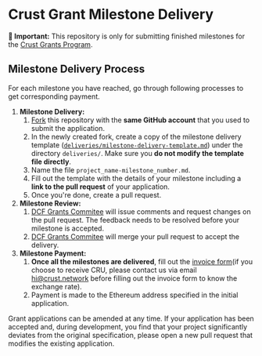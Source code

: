 # Crust Grant Milestone Delivery

**:loudspeaker: Important:** This repository is only for submitting finished milestones for the [Crust Grants Program](https://github.com/crustio/Crust-Grants-Program). 


## Milestone Delivery Process

For each milestone you have reached, go through following processes to get corresponding payment.

1. **Milestone Delivery:**
   1. [Fork](https://github.com/crustio/Crust-Grant-Milestone-Delivery/fork) this repository with the **same GitHub account** that you used to submit the application.
   2. In the newly created fork, create a copy of the milestone delivery template ([`deliveries/milestone-delivery-template.md`](deliveries/milestone-delivery-template.md)) under the directory `deliveries/`. Make sure you **do not modify the template file directly**.
   3. Name the file `project_name-milestone_number.md`.
   4. Fill out the template with the details of your milestone including a **link to the pull request** of your application.
   5. Once you're done, create a pull request.
2. **Milestone Review:**
   1. [DCF Grants Commitee](https://github.com/crustio/Crust-Grants-Program#dcf-grant-committee) will issue comments and request changes on the pull request. The feedback needs to be resolved before your milestone is accepted.
   2. [DCF Grants Commitee](https://github.com/crustio/Crust-Grants-Program#dcf-grant-committee) will merge your pull request to accept the delivery.
3. **Milestone Payment:**
   1. __Once all the milestones are delivered__, fill out the [invoice form](https://forms.gle/mPYWxAVbaBbVc737A)(if you choose to receive CRU, please contact us via email hi@crust.network before filling out the invoice form to know the exchange rate).
   2. Payment is made to the Ethereum address specified in the initial application. 

Grant applications can be amended at any time. If your application has been accepted and, during development, you find that your project significantly deviates from the original specification, please open a new pull request that modifies the existing application.

